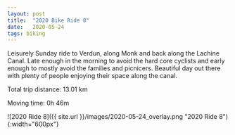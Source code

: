 ```yaml
---
layout: post
title:  "2020 Bike Ride 8"
date:   2020-05-24
tags: biking
---
```


Leisurely Sunday ride to Verdun, along Monk and back along the Lachine Canal. Late enough in the morning to avoid the hard core cyclists and early enough to mostly avoid the families and picnicers. Beautiful day out there with plenty of people enjoying their space along the canal.

Total trip distance: 13.01 km

Moving time: 0h 46m

![2020 Ride 8]({{ site.url }}/images/2020-05-24_overlay.png "2020 Ride 8"){:width="600px"}
